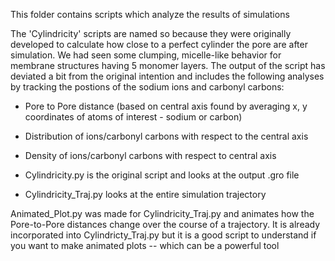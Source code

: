 This folder contains scripts which analyze the results of simulations

The 'Cylindricity' scripts are named so because they were originally developed to calculate how close to a perfect cylinder the 
pore are after simulation. We had seen some clumping, micelle-like behavior for membrane structures having 5 monomer layers. The 
output of the script has deviated a bit from the original intention and includes the following analyses by tracking the postions of the sodium ions and carbonyl carbons:
  - Pore to Pore distance (based on central axis found by averaging x, y coordinates of atoms of interest - sodium or carbon)
  - Distribution of ions/carbonyl carbons with respect to the central axis
  - Density of ions/carbonyl carbons with respect to central axis

- Cylindricity.py is the original script and looks at the output .gro file
- Cylindricity_Traj.py looks at the entire simulation trajectory

Animated_Plot.py was made for Cylindricity_Traj.py and animates how the Pore-to-Pore distances change over the course of a 
trajectory. It is already incorporated into Cylindricty_Traj.py but it is a good script to understand if you want to make 
animated plots -- which can be a powerful tool


